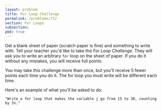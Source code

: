 ```yaml
---
layout: problem
title: For Loop Challenge
permalink: /problems/73/
section: For Loops
subsection: 
pbd: true
---
```

Get a blank sheet of paper (scratch paper is fine) and something to write with. 
Tell your teacher you'd like to take the *For Loop Challenge*. 
They will ask you to write an arbitrary `for` loop on the sheet of paper. 
If you do it without any mistakes, you will receive full points.

You may take this challenge more than once, but you'll receive 5 fewer points each time you do it. 
The for loop you must write will be different each time.

Here's an example of what you'll be asked to do:

```
"Write a for loop that makes the variable j go from 15 to 30, counting by 3s."
```

